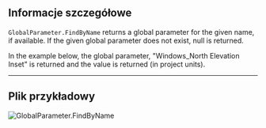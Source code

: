 ## Informacje szczegółowe
`GlobalParameter.FindByName` returns a global parameter for the given name, if available. If the given global parameter does not exist, null is returned.

In the example below, the global parameter, "Windows_North Elevation Inset" is returned and the value is returned (in project units).
___
## Plik przykładowy

![GlobalParameter.FindByName](./Revit.Elements.GlobalParameter.FindByName_img.jpg)
